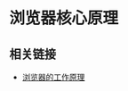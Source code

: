 # 浏览器核心原理

## 相关链接

-   [浏览器的工作原理](https://www.html5rocks.com/zh/tutorials/internals/howbrowserswork/)
